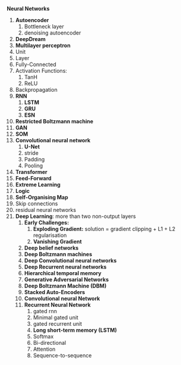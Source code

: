 **Neural Networks**
1. **Autoencoder**
   1. Bottleneck layer 
   2. denoising autoencoder
2. **DeepDream**
3. **Multilayer perceptron**
4. Unit
5. Layer
6. Fully-Connected
7. Activation Functions:
   1. TanH
   2. ReLU
8. Backpropagation
9. **RNN**
   1. **LSTM**
   2. **GRU**
   3. **ESN**
10. **Restricted Boltzmann machine**
11. **GAN**
12. **SOM**
13. **Convolutional neural network** 
    1. **U-Net**
    2. stride 
    3. Padding 
    4. Pooling 
14. **Transformer**
15. **Feed-Forward**
16. **Extreme Learning**
17. **Logic**
18. **Self-Organising Map** 
19. Skip connections 
20. residual neural networks 
21. **Deep Learning**: more than two non-output layers
    1. **Early Challenges:**
       1. **Exploding Gradient:** solution = gradient clipping + L1 + L2 regularisation
       2. **Vanishing Gradient**
    2. **Deep belief networks** 
    3. **Deep Boltzmann machines** 
    4. **Deep Convolutional neural networks** 
    5. **Deep Recurrent neural networks** 
    6. **Hierarchical temporal memory** 
    7. **Generative Adversarial Networks** 
    8. **Deep Boltzmann Machine (DBM)**
    9. **Stacked Auto-Encoders**
    10. **Convolutional neural Network** 
    11. **Recurrent Neural Network** 
        1. gated rnn
        2. Minimal gated unit 
        3. gated recurrent unit 
        4. **Long short-term memory (LSTM)**
        5. Softmax 
        6. Bi-directional 
        7. Attention 
        8. Sequence-to-sequence
